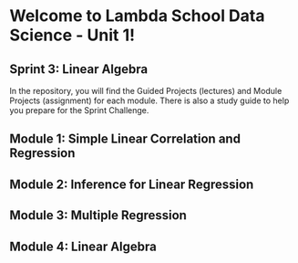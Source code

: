 # Welcome to Lambda School Data Science - Unit 1!

## Sprint 3: Linear Algebra

In the repository, you will find the Guided Projects (lectures) and Module Projects (assignment) for each module.  There is also a study guide to help you prepare for the Sprint Challenge.

## Module 1: Simple Linear Correlation and Regression 

## Module 2: Inference for Linear Regression
  
## Module 3: Multiple Regression

## Module 4: Linear Algebra
